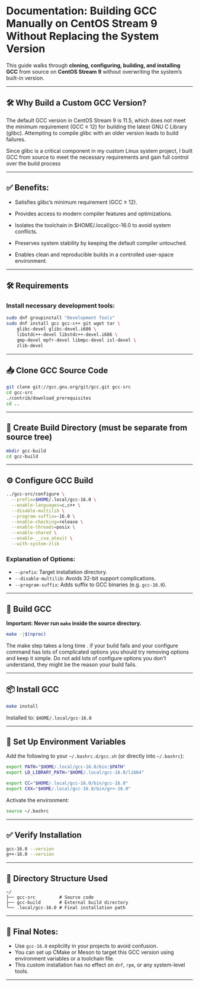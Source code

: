 # Documentation: Building GCC Manually on CentOS Stream 9 Without Replacing the System Version

This guide walks through **cloning, configuring, building, and installing GCC** from source on **CentOS Stream 9** without overwriting the system’s built-in version.

---

## 🛠 Why Build a Custom GCC Version?

The default GCC version in CentOS Stream 9 is 11.5, which does not meet the minimum requirement (GCC ≥ 12) for building the latest GNU C Library (glibc). Attempting to compile glibc with an older version leads to build failures.

Since glibc is a critical component in my custom Linux system project, I built GCC from source to meet the necessary requirements and gain full control over the build process

---

## ✅ Benefits:

-   Satisfies glibc’s minimum requirement (GCC ≥ 12).

-   Provides access to modern compiler features and optimizations.

-   Isolates the toolchain in $HOME/.local/gcc-16.0 to avoid system conflicts.

-   Preserves system stability by keeping the default compiler untouched.

-   Enables clean and reproducible builds in a controlled user-space environment.


---

## 🛠 Requirements

### Install necessary development tools:

```bash
sudo dnf groupinstall "Development Tools"
sudo dnf install gcc gcc-c++ git wget tar \
    glibc-devel glibc-devel.i686 \
    libstdc++-devel libstdc++-devel.i686 \
    gmp-devel mpfr-devel libmpc-devel isl-devel \
    zlib-devel
```

---

## 📥 Clone GCC Source Code

```bash
git clone git://gcc.gnu.org/git/gcc.git gcc-src
cd gcc-src
./contrib/download_prerequisites
cd ..
```

---

## 📁 Create Build Directory (must be separate from source tree)

```bash
mkdir gcc-build
cd gcc-build
```

---

## ⚙️ Configure GCC Build

```bash
../gcc-src/configure \
  --prefix=$HOME/.local/gcc-16.0 \
  --enable-languages=c,c++ \
  --disable-multilib \
  --program-suffix=-16.0 \
  --enable-checking=release \
  --enable-threads=posix \
  --enable-shared \
  --enable-__cxa_atexit \
  --with-system-zlib
```

### Explanation of Options:

* `--prefix`: Target installation directory.
* `--disable-multilib`: Avoids 32-bit support complications.
* `--program-suffix`: Adds suffix to GCC binaries (e.g. `gcc-16.0`).

---

## 🧱 Build GCC
**Important: Never run `make` inside the source directory.**

```bash
make -j$(nproc)
```
The make step takes a long time . if your build fails and your configure command has lots of complicated options you should try removing options and keep it simple. Do not add lots of configure options you don't understand, they might be the reason your build fails. 

---

## 📦 Install GCC

```bash
make install
```

Installed to: `$HOME/.local/gcc-16.0`

---

## 🔧 Set Up Environment Variables

Add the following to your `~/.bashrc.d/gcc.sh` (or directly into `~/.bashrc`):

```bash
export PATH="$HOME/.local/gcc-16.0/bin:$PATH"
export LD_LIBRARY_PATH="$HOME/.local/gcc-16.0/lib64"

export CC="$HOME/.local/gcc-16.0/bin/gcc-16.0"
export CXX="$HOME/.local/gcc-16.0/bin/g++-16.0"

```

Activate the environment:

```bash
source ~/.bashrc
```

---

## ✅ Verify Installation

```bash
gcc-16.0 --version
g++-16.0 --version
```

---

## 📁 Directory Structure Used

```
~/
├── gcc-src         # Source code
├── gcc-build       # External build directory
└── .local/gcc-16.0 # Final installation path
```

---

## 🧠 Final Notes:

* Use `gcc-16.0` explicitly in your projects to avoid confusion.
* You can set up CMake or Meson to target this GCC version using environment variables or a toolchain file.
* This custom installation has no effect on `dnf`, `rpm`, or any system-level tools.

---
